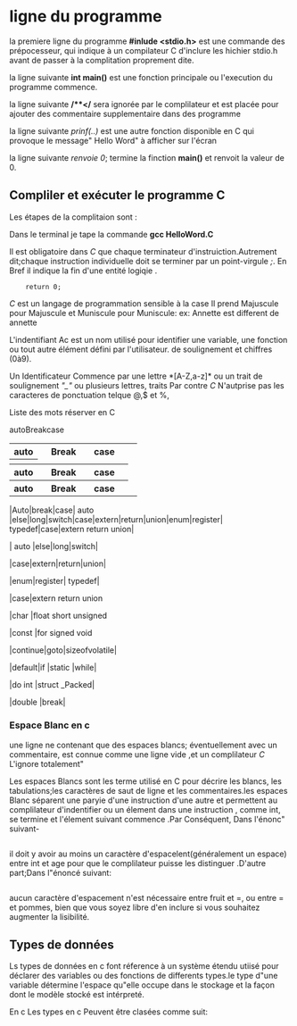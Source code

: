 # ligne du programme 
la premiere ligne du programme **#inlude <stdio.h>** est une commande des prépocesseur, qui indique à un compilateur C d'inclure les hichier stdio.h avant de passer à la complitation proprement dite.

la ligne suivante **int main()** est une fonction principale ou l'execution du programme commence.

la ligne suivante __/**</__ sera ignorée par le complilateur et est placée pour ajouter des commentaire supplementaire dans des programme


la ligne suivante *prinf(..)* est une autre fonction disponible en C qui provoque le message" Hello Word" à afficher sur l'écran

la ligne suivante *renvoie 0*; termine la finction **main()** et renvoit la valeur de 0.

## Compliler et exécuter le programme C

Les étapes de la complitaion sont :

Dans le terminal je tape la commande **gcc HelloWord.C**

Il est obligatoire dans *C* que chaque terminateur d'instruiction.Autrement dit;chaque instruction individuelle doit se terminer par un point-virgule *;*. En Bref il indique la fin d'une entité logiqie .


```printf("Hello, World! \n");
    return 0;
```
 *C* est un langage de  programmation sensible à  la case Il prend Majuscule pour Majuscule et Muniscule pour Muniscule:
 ex: Annette est different de annette

 L'indentifiant Ac est un nom utilisé pour identifier une variable, une fonction ou tout autre élément défini par l'utilisateur. 
 de soulignement et chiffres (0à9).

Un Identificateur Commence par une lettre \*[A-Z,a-z]* ou un trait de soulignement *"_"* ou plusieurs lettres, traits
 Par contre *C* N'autprise pas les caracteres de ponctuation telque @,$ et %, 


Liste des mots réserver en C

<table>
    <!-- <tr> -->
        <th>auto<th>
        <th>Break<th>
        <th>case<th>
    <!-- <tr> -->
     <th>
        <tr>auto<tr>
        <tr>Break<tr>
        <tr>case<tr>
    <th>
     <tr>
        <th>auto<th>
        <th>Break<th>
        <th>case<th>
    <tr> <tr>
        <th>auto<th>
        <th>Break<th>
        <th>case<th>
    <tr>
<table>

|Auto|break|case| auto	|else|long|switch|case|extern|return|union|enum|register|	typedef|case|extern	return	union|
<!-- | ---|---|---|---| -->
| auto	|else|long|switch|
<!-- |---|---|--- |---| -->
|case|extern|return|union|
<!-- | ---|---|---|---|---|---| -->
|enum|register|	typedef|
<!-- | ---  |---|---|---|---|---| -->
|case|extern	return	union
<!-- | ---  |---|---|---|---|---| -->
|char	|float	short	unsigned
<!-- | ---  |---|---|---|---|---| -->
|const	|for	signed	void
<!-- | ---|---|---|---|---|---| -->
|continue|goto|sizeofvolatile|
<!-- | ---  |---|---|---|---|---| -->
|default|if	|static	|while|
<!-- | ---  |---|---|---|---|---| -->
|do	int	|struct	_Packed|
<!-- | ---  |---|---|---|---|---| -->
|double |break|

### Espace Blanc en c

une ligne ne contenant que des espaces blancs; éventuellement avec un commentaire, est connue comme une ligne vide ,et un complilateur *C* L'ignore totalement"

Les espaces Blancs sont les terme utilisé en C pour décrire les blancs, les tabulations;les caractères de saut de ligne et les commentaires.les espaces Blanc séparent une paryie d'une instruction d'une autre et permettent au complilateur d'indentifier ou un élement dans une instruction , comme int, se termine et l'élement suivant commence .Par Conséquent, Dans l'énonc" suivant-

```int age;
```
il doit y avoir au moins un caractère d'espacelent(généralement un espace) entre int et age pour que le complilateur puisse les distinguer .D'autre part;Dans l"énoncé suivant:

```fruit = apples + oranges; //get the total fuit
```

aucun caractère d'espacement n'est nécessaire entre fruit et =, ou entre = et pommes, bien que vous soyez libre d'en inclure si vous souhaitez augmenter la lisibilité.


## Types de données

Ls types de données en c font réference à un système étendu utiisé pour déclarer des variables ou des fonctions de differents types.le type d"une variable détermine l'espace qu"elle occupe dans le stockage et la façon dont le modèle stocké est intérpreté.



En c Les types en c Peuvent être clasées comme suit:

